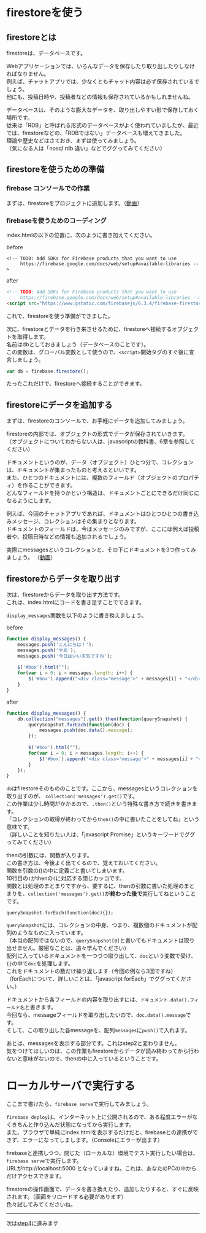# firestoreを使う

## firestoreとは
firestoreは、データベースです。  

Webアプリケーションでは、いろんなデータを保存したり取り出したりしなければなりません。  
例えば、チャットアプリでは、少なくともチャット内容は必ず保存されているでしょう。  
他にも、投稿日時や、投稿者などの情報も保存されているかもしれませんね。

データベースは、そのような膨大なデータを、取り出しやすい形で保存しておく場所です。  
従来は「RDB」と呼ばれる形式のデータベースがよく使われていましたが、最近では、firestoreなどの、「RDBではない」データベースも増えてきました。  
理論や歴史などはさておき、まずは使ってみましょう。  
（気になる人は「nosql rdb 違い」などでググってみてください）

## firestoreを使うための準備

### firebase コンソールでの作業
まずは、firestoreをプロジェクトに追加します。（[動画]()）


### firebaseを使うためのコーディング
index.htmlの以下の位置に、次のように書き加えてください。

before
```
<!-- TODO: Add SDKs for Firebase products that you want to use
     https://firebase.google.com/docs/web/setup#available-libraries -->
```

after
```html
<!-- TODO: Add SDKs for Firebase products that you want to use
     https://firebase.google.com/docs/web/setup#available-libraries -->
<script src="https://www.gstatic.com/firebasejs/6.3.4/firebase-firestore.js"></script>
```

これで、firestoreを使う準備ができました。

次に、firestoreとデータを行き来させるために、firestoreへ接続するオブジェクトを取得します。  
名前はdbとしておきましょう（データベースのことです）。  
この変数は、グローバル変数として使うので、```<script>```開始タグのすぐ後に宣言しましょう。

```js
var db = firebase.firestore();
```

たったこれだけで、firestoreへ接続することができます。

## firestoreにデータを追加する
まずは、firestoreのコンソールで、お手軽にデータを追加してみましょう。

firestoreの内部では、オブジェクトの形式でデータが保存されていきます。  
（オブジェクトについてわからない人は、javascriptの教科書、6章を参照してください）  

ドキュメントというのが、データ（オブジェクト）ひとつ分で、コレクションは、ドキュメントが集まったものと考えるといいです。  
また、ひとつのドキュメントには、複数のフィールド（オブジェクトのプロパティ）を作ることができます。  
どんなフィールドを持つかという構造は、ドキュメントごとにできるだけ同じになるようにします。

例えば、今回のチャットアプリであれば、ドキュメントはひとつひとつの書き込みメッセージ、コレクションはその集まりとなります。  
ドキュメントのフィールドは、今はメッセージのみですが、ここには例えば投稿者や、投稿日時などの情報も追加されるでしょう。

実際にmessagesというコレクションと、その下にドキュメントを3つ作ってみましょう。
（[動画]()）

## firestoreからデータを取り出す
次は、firestoreからデータを取り出す方法です。  
これは、index.htmlにコードを書き足すことでできます。

``display_messages``関数を以下のように書き換えましょう。

before
```js
function display_messages() {
    messages.push('こんにちは！');
    messages.push('やあ');
    messages.push('今日はいい天気ですね');
    
    $('#box').html("");
    for(var i = 0; i < messages.length; i++) {
        $('#box').append("<div class='message'>" + messages[i] + "</div>");
    }
}
```

after
```js
function display_messages() {
    db.collection("messages").get().then(function(querySnapshot) {
        querySnapshot.forEach(function(doc) {
            messages.push(doc.data().message);
        });
        
        $('#box').html("");
        for(var i = 0; i < messages.length; i++) {
            $('#box').append("<div class='message'>" + messages[i] + "</div>");
        }
    });
}
```

```db```はfirestoreそのもののことです。ここから、messagesというコレクションを取り出すのが、
```collection('messages').get()```です。  
この作業は少し時間がかかるので、```.then()```という特殊な書き方で続きを書きます。  
「コレクションの取得が終わってから```then()```の中に書いたことをしてね」という意味です。  
（詳しいことを知りたい人は、「javascript Promise」というキーワードでググってみてください）

thenの引数には、関数が入ります。  
この書き方は、今後よく出てくるので、覚えておいてください。  
関数を引数の()の中に定義ごと書いてしまいます。  
10行目の```)```がthenの```(```に対応する閉じカッコです。  
関数とは処理のまとまりですから、要するに、thenの引数に書いた処理のまとまりを、```collection('messages').get()```が**終わった後で**実行してねということです。

```querySnapshot.forEach(function(doc){});```

```querySnapshot```には、コレクションの中身、つまり、複数個のドキュメントが配列のようなものに入っています。  
（本当の配列ではないので、```querySnapshot[0]```と書いてもドキュメントは取り出せません。厳密なことは、追々学んでください）  
配列に入っているドキュメントを一つづつ取り出して、```doc```という変数で受け、```{}```の中で```doc```を処理します。  
これをドキュメントの数だけ繰り返します（今回の例なら3回ですね）  
（forEachについて、詳しいことは、「javascript forEach」でググってください。）

ドキュメントから各フィールドの内容を取り出すには、```ドキュメント.data().フィールド名```と書きます。   
今回なら、messageフィールドを取り出したいので、```doc.data().message```です。  
そして、この取り出した各messageを、配列```messages```に```push()```で入れます。

あとは、messagesを表示する部分です。これはstep2と変わりません。  
気をつけてほしいのは、この作業もfirestoreからデータが読み終わってから行わないと意味がないので、thenの中に入っているということです。

# ローカルサーバで実行する
ここまで書けたら、```firebase serve```で実行してみましょう。
 
```firebase deploy```は、インターネット上に公開されるので、ある程度エラーがなくきちんと作り込んだ状態になってから実行します。  
また、ブラウザで単純にindex.htmlを表示するだけだと、firebaseとの連携ができず、エラーになってしまします。（Consoleにエラーが出ます）

firebaseと連携しつつ、閉じた（ローカルな）環境でテスト実行したい場合は、```firebase serve```で実行します。  
URLがhttp://localhost:5000 となっていますね。これは、あなたのPCの中からだけアクセスできます。

firestoreの操作画面で、データを書き換えたり、追加したりすると、すぐに反映されます。（画面をリロードする必要があります）  
色々試してみてくださいね。

---

次は[step4](./step4.md)に進みます

